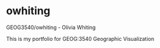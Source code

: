 # owhiting
GEOG3540/owhiting - Olivia Whiting

This is my portfolio for GEOG:3540 Geographic Visualization
